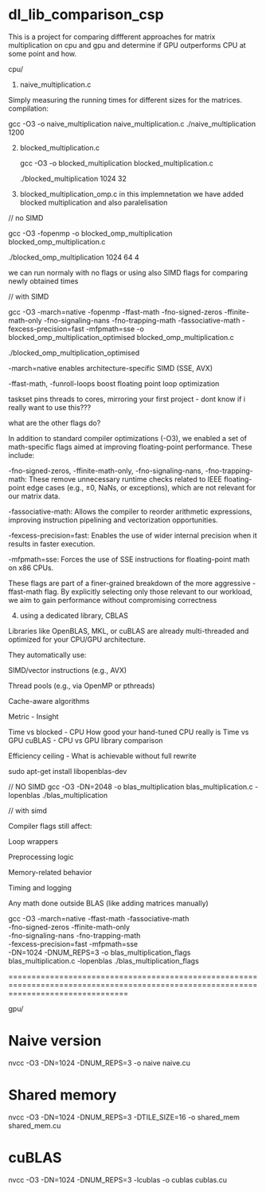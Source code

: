 # dl_lib_comparison_csp

This is a project for comparing diffferent approaches for matrix multiplication on cpu and gpu and determine if GPU outperforms CPU at some point and how.

cpu/

1. naive_multiplication.c

Simply measuring the running times for different sizes for the matrices.
compilation:

gcc -O3 -o naive_multiplication naive_multiplication.c
./naive_multiplication 1200

2. blocked_multiplication.c

   gcc -O3 -o blocked_multiplication blocked_multiplication.c

   ./blocked_multiplication 1024 32

3. blocked_multiplication_omp.c
   in this implemnetation we have added blocked multiplication and also paralelisation

// no SIMD

gcc -O3 -fopenmp -o blocked_omp_multiplication blocked_omp_multiplication.c

./blocked_omp_multiplication 1024 64 4

we can run normaly with no flags or using also SIMD flags for comparing newly obtained times

// with SIMD

gcc -O3 -march=native -fopenmp -ffast-math -fno-signed-zeros -ffinite-math-only -fno-signaling-nans -fno-trapping-math -fassociative-math -fexcess-precision=fast -mfpmath=sse -o blocked_omp_multiplication_optimised blocked_omp_multiplication.c

./blocked_omp_multiplication_optimised

-march=native enables architecture-specific SIMD (SSE, AVX)

-ffast-math, -funroll-loops boost floating point loop optimization

taskset pins threads to cores, mirroring your first project - dont know if i really want to use this???

what are the other flags do?

In addition to standard compiler optimizations (-O3), we enabled a set of math-specific flags aimed at improving floating-point performance. These include:

-fno-signed-zeros, -ffinite-math-only, -fno-signaling-nans, -fno-trapping-math: These remove unnecessary runtime checks related to IEEE floating-point edge cases (e.g., ±0, NaNs, or exceptions), which are not relevant for our matrix data.

-fassociative-math: Allows the compiler to reorder arithmetic expressions, improving instruction pipelining and vectorization opportunities.

-fexcess-precision=fast: Enables the use of wider internal precision when it results in faster execution.

-mfpmath=sse: Forces the use of SSE instructions for floating-point math on x86 CPUs.

These flags are part of a finer-grained breakdown of the more aggressive -ffast-math flag. By explicitly selecting only those relevant to our workload, we aim to gain performance without compromising correctness

4. using a dedicated library, CBLAS

Libraries like OpenBLAS, MKL, or cuBLAS are already multi-threaded and optimized for your CPU/GPU architecture.

They automatically use:

SIMD/vector instructions (e.g., AVX)

Thread pools (e.g., via OpenMP or pthreads)

Cache-aware algorithms

Metric - Insight

Time vs blocked - CPU How good your hand-tuned CPU really is
Time vs GPU cuBLAS - CPU vs GPU library comparison

Efficiency ceiling - What is achievable without full rewrite

sudo apt-get install libopenblas-dev

// NO SIMD
gcc -O3 -DN=2048 -o blas_multiplication blas_multiplication.c -lopenblas
./blas_multiplication

// with simd

Compiler flags still affect:

Loop wrappers

Preprocessing logic

Memory-related behavior

Timing and logging

Any math done outside BLAS (like adding matrices manually)

gcc -O3 -march=native -ffast-math -fassociative-math \
 -fno-signed-zeros -ffinite-math-only \
 -fno-signaling-nans -fno-trapping-math \
 -fexcess-precision=fast -mfpmath=sse \
 -DN=1024 -DNUM_REPS=3 -o blas_multiplication_flags blas_multiplication.c -lopenblas
./blas_multiplication_flags

======================================================================================================================================

gpu/

# Naive version

nvcc -O3 -DN=1024 -DNUM_REPS=3 -o naive naive.cu

# Shared memory

nvcc -O3 -DN=1024 -DNUM_REPS=3 -DTILE_SIZE=16 -o shared_mem shared_mem.cu

# cuBLAS

nvcc -O3 -DN=1024 -DNUM_REPS=3 -lcublas -o cublas cublas.cu
